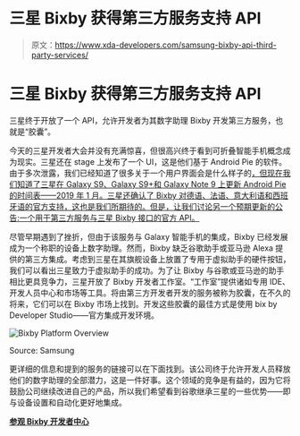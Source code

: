 # 三星 Bixby 获得第三方服务支持 API

> 原文：<https://www.xda-developers.com/samsung-bixby-api-third-party-services/>

# 三星 Bixby 获得第三方服务支持 API

三星终于开放了一个 API，允许开发者为其数字助理 Bixby 开发第三方服务，也就是“胶囊”。

今天的三星开发者大会并没有充满惊喜，但很高兴终于看到可折叠智能手机概念成为现实。三星还在 stage 上发布了一个 UI，这是他们基于 Android Pie 的软件。由于多次泄露，我们已经知道了很多关于一个用户界面会是什么样子的[，但现在我们知道了三星在 Galaxy S9、Galaxy S9+和 Galaxy Note 9 上更新 Android Pie 的时间表——2019 年 1 月](https://www.xda-developers.com/tag/samsung-experience10/)[。三星还确认了 Bixby 对德语、法语、意大利语和西班牙语的官方支持，这也是我们所期待的。但是，让我们讨论另一个预期更新的公告:一个用于第三方服务与三星 Bixby 接口的官方 API。](https://www.xda-developers.com/galaxy-s9-galaxy-note-9-android-pie-january/)

尽管早期遇到了挫折，但由于该服务与 Galaxy 智能手机的集成，Bixby 已经发展成为一个称职的设备上数字助理。然而，Bixby 缺乏谷歌助手或亚马逊 Alexa 提供的第三方集成。考虑到三星在其旗舰设备上放置了专用于虚拟助手的硬件按钮，我们可以看出三星致力于虚拟助手的成功。为了让 Bixby 与谷歌或亚马逊的助手相比更具竞争力，三星开放了 Bixby 开发者工作室。“工作室”提供诸如专用 IDE、开发人员中心和市场等工具。将由第三方开发者开发的服务被称为胶囊，在不久的将来，它们可以在 Bixby 市场上找到。开发这些胶囊的最佳方式是使用 bix by Developer Studio——官方集成开发环境。

 <picture>![Bixby Platform Overview](img/d6d76ad5d730df56e3178195b227871d.png)</picture> 

Source: Samsung

更详细的信息和提到的服务的链接可以在下面找到。该公司终于允许开发人员释放他们的数字助理的全部潜力，这是一件好事。这个领域的竞争是有益的，因为它将鼓励公司继续改进自己的产品，所以我们希望看到谷歌继承三星的一些优势——即与设备设置和自动化更好地集成。

[**参观 Bixby 开发者中心**](https://bixbydevelopers.com/)